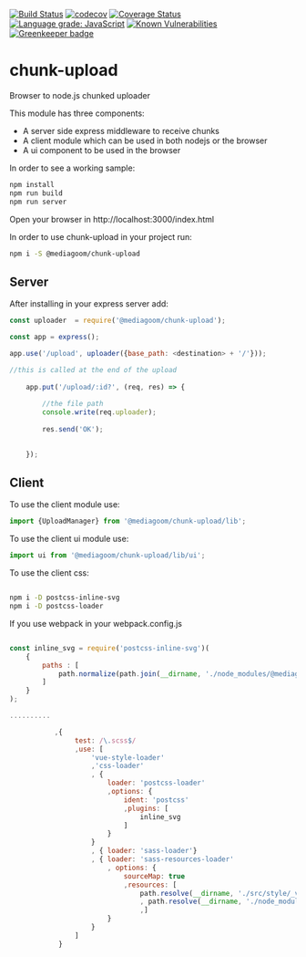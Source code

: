 [![Build Status](https://travis-ci.org/mediagoom/chunk-upload.svg?branch=master)](https://travis-ci.org/mediagoom/chunk-upload) [![codecov](https://codecov.io/gh/mediagoom/chunk-upload/branch/master/graph/badge.svg)](https://codecov.io/gh/mediagoom/chunk-upload) [![Coverage Status](https://coveralls.io/repos/github/mediagoom/chunk-upload/badge.svg?branch=master)](https://coveralls.io/github/mediagoom/chunk-upload?branch=master) [![Language grade: JavaScript](https://img.shields.io/lgtm/grade/javascript/g/mediagoom/chunk-upload.svg?logo=lgtm&logoWidth=18)](https://lgtm.com/projects/g/mediagoom/chunk-upload/context:javascript) [![Known Vulnerabilities](https://snyk.io/test/github/mediagoom/chunk-upload/badge.svg)](https://snyk.io/test/github/mediagoom/chunk-upload) [![Greenkeeper badge](https://badges.greenkeeper.io/mediagoom/chunk-upload.svg)](https://greenkeeper.io/) 

# chunk-upload

Browser to node.js chunked uploader

This module has three components:
- A server side express middleware to receive chunks
- A client module which can be used in both nodejs or the browser
- A ui component to be used in the browser


In order to see a working sample:

```javascript
npm install
npm run build
npm run server
```

Open your browser in http://localhost:3000/index.html

In order to use chunk-upload in your project run:

```bash
npm i -S @mediagoom/chunk-upload
```
## Server

After installing in your express server add:

```javascript
const uploader  = require('@mediagoom/chunk-upload');

const app = express();

app.use('/upload', uploader({base_path: <destination> + '/'}));

//this is called at the end of the upload
    
    app.put('/upload/:id?', (req, res) => {
    
        //the file path
        console.write(req.uploader);
        
        res.send('OK');

    
    });

```

## Client

To use the client module use:

```javascript
import {UploadManager} from '@mediagoom/chunk-upload/lib';
```

To use the client ui module use:

```javascript
import ui from '@mediagoom/chunk-upload/lib/ui';
```

To use the client css:

```bash

npm i -D postcss-inline-svg
npm i -D postcss-loader

```

If you use webpack in your webpack.config.js

```javascript

const inline_svg = require('postcss-inline-svg')(
    {
        paths : [
            path.normalize(path.join(__dirname, './node_modules/@mediagoom/chunk-upload/src/ui'))
        ]
    }
);

..........

           ,{
                test: /\.scss$/
                ,use: [
                    'vue-style-loader'
                    ,'css-loader'
                    , {
                        loader: 'postcss-loader'
                        ,options: {
                            ident: 'postcss'
                            ,plugins: [
                                inline_svg
                            ]
                        }
                    }
                    , { loader: 'sass-loader'}
                    , { loader: 'sass-resources-loader'
                        , options: {
                            sourceMap: true
                            ,resources: [
                                path.resolve(__dirname, './src/style/_variables.scss') 
                                , path.resolve(__dirname, './node_modules/@mediagoom/chunk-upload/src/UI/style.scss')
                                ,]
                        }
                    }
                ]
            }

```
